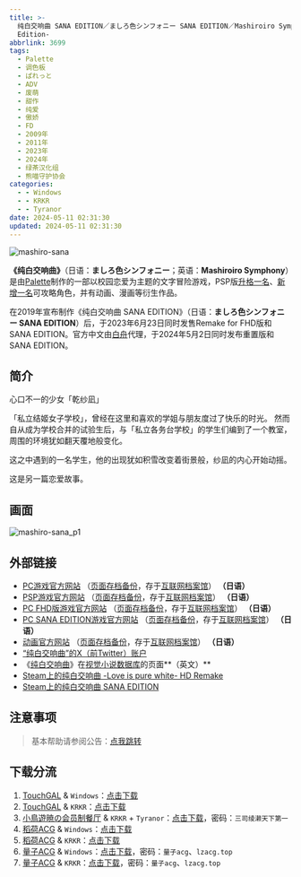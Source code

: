 ```yaml
---
title: >-
  纯白交响曲 SANA EDITION／ましろ色シンフォニー SANA EDITION／Mashiroiro Symphony HD -Sana
  Edition-
abbrlink: 3699
tags:
  - Palette
  - 调色板
  - ぱれっと
  - ADV
  - 废萌
  - 甜作
  - 纯爱
  - 傲娇
  - FD
  - 2009年
  - 2011年
  - 2023年
  - 2024年
  - 绿茶汉化组
  - 熊喵守护协会
categories:
  - - Windows
  - - KRKR
  - - Tyranor
date: 2024-05-11 02:31:30
updated: 2024-05-11 02:31:30
---
```


![mashiro-sana](https://unpkg.com/galgame/img/mashiro-sana.webp)

**《纯白交响曲》**（日语：**ましろ色シンフォニー**；英语：**Mashiroiro Symphony**）是由[Palette](https://zh.moegirl.org.cn/Palette(游戏公司))制作的一部以校园恋爱为主题的文字冒险游戏，PSP版[升格一名](https://zh.moegirl.org.cn/乾纱凪)、[新增一名](https://zh.moegirl.org.cn/小野宫结月)可攻略角色，并有动画、漫画等衍生作品。

在2019年宣布制作《纯白交响曲 SANA EDITION》（日语：**ましろ色シンフォニー SANA EDITION**）后，于2023年6月23日同时发售Remake for FHD版和SANA EDITION。官方中文由[白舟](https://zh.moegirl.org.cn/Shiravune)代理，于2024年5月2日同时发布重置版和SANA EDITION。

<!-- more -->

## 简介

心口不一的少女「乾纱凪」

「私立结姬女子学校」，曾经在这里和喜欢的学姐与朋友度过了快乐的时光。
然而自从成为学校合并的试验生后，与「私立各务台学校」的学生们编到了一个教室，周围的环境犹如翻天覆地般变化。

这之中遇到的一名学生，他的出现犹如积雪改变着街景般，纱凪的内心开始动摇。

这是另一篇恋爱故事。

## 画面

![mashiro-sana_p1](https://unpkg.com/galgame/img/mashiro-sana_p1.webp)

## 外部链接

- [PC游戏官方网站](http://www.clearrave.co.jp/product/mashiro/index.html) （[页面存档备份](https://web.archive.org/web/20140911221022/http://www.clearrave.co.jp/product/mashiro/index.html)，存于[互联网档案馆](https://zh.wikipedia.org/wiki/互联网档案馆)） **（日语）**
- [PSP游戏官方网站](http://www.comfort-soft.jp/products/mashiro/#top) （[页面存档备份](https://web.archive.org/web/20210105070118/http://www.comfort-soft.jp/products/mashiro/#top)，存于[互联网档案馆](https://zh.wikipedia.org/wiki/互联网档案馆)） **（日语）**
- [PC FHD版游戏官方网站](https://palette.clearrave.co.jp/product/mashiro-project/mashiro/) （[页面存档备份](https://web.archive.org/web/20221025200059/https://palette.clearrave.co.jp/product/mashiro-project/mashiro/)，存于[互联网档案馆](https://zh.wikipedia.org/wiki/互联网档案馆)） **（日语）**
- [PC SANA EDITION游戏官方网站](https://palette.clearrave.co.jp/product/mashiro-project/sana/) （[页面存档备份](https://web.archive.org/web/20220908072152/https://palette.clearrave.co.jp/product/mashiro-project/sana/)，存于[互联网档案馆](https://zh.wikipedia.org/wiki/互联网档案馆)） **（日语）**
- [动画官方网站](http://www.mashiro.tv/) （[页面存档备份](https://web.archive.org/web/20210404135140/http://www.mashiro.tv/)，存于[互联网档案馆](https://zh.wikipedia.org/wiki/互联网档案馆)） **（日语）**
- [“纯白交响曲”的X（前Twitter）账户](https://twitter.com/mashiro_nukobu)
- 《[纯白交响曲](https://vndb.org/v1552)》在[视觉小说数据库](https://zh.wikipedia.org/wiki/視覺小說數據庫)的页面**（英文）**
- [Steam上的纯白交响曲 -Love is pure white- HD Remake](https://store.steampowered.com/app/2737970/_Love_is_pure_white_HD_Remake/)
- [Steam上的纯白交响曲 SANA EDITION](https://store.steampowered.com/app/2737980/_SANA_EDITION/)

## 注意事项

> 基本帮助请参阅公告：[点我跳转](/p/announcement/)

## 下载分流

1. [TouchGAL](https://www.touchgal.com/) & `Windows`：[点击下载](https://pan.touchgal.net/s/3wbQC7)
2. [TouchGAL](https://www.touchgal.com/) & `KRKR`：[点击下载](https://pan.touchgal.net/s/0v8GSg)
3. [小鳥遊暁の会员制餐厅](https://t-satoru.top/) & `KRKR` + `Tyranor`：[点击下载](https://pan.t-satoru.top/ode5/Galgames/%E3%80%90%E8%87%AA%E5%B0%81%E5%8C%85%E3%80%91%E5%8E%9F%E5%88%9B%E4%BD%9C%E5%93%81/%E7%BA%AF%E7%99%BD%E4%BA%A4%E5%93%8D%E6%9B%B2)，密码：`三司绫濑天下第一`
4. [稻荷ACG](https://sakustar.moe/) & `Windows`：[点击下载](https://sakustar.top/art/11069)
5. [稻荷ACG](https://sakustar.moe/) & `KRKR`：[点击下载](https://sakustar.top/art/12863)
6. [量子ACG](https://lzacg.org/) & `Windows`：[点击下载](https://lzacg.org/7080)，密码：`量子acg`、`lzacg.top`
7. [量子ACG](https://lzacg.org/) & `KRKR`：[点击下载](https://lzacg.org/7146)，密码：`量子acg`、`lzacg.top`

